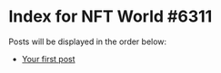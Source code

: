 # Index for NFT World #6311
Posts will be displayed in the order below:

- [Your first post](./001-first.md)

